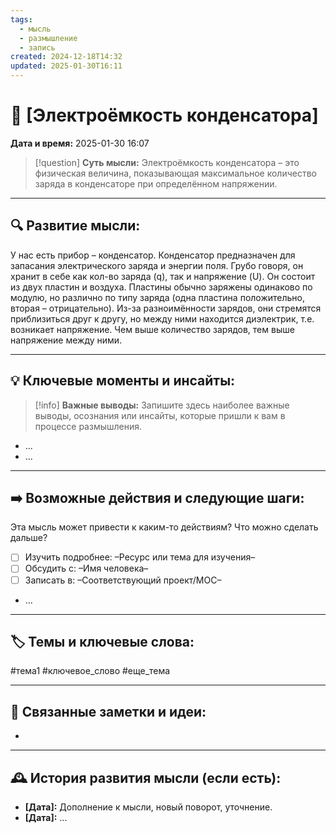 ```yaml
---
tags:
  - мысль
  - размышление
  - запись
created: 2024-12-18T14:32
updated: 2025-01-30T16:11
---
```


# 💭  [Электроёмкость конденсатора]

**Дата и время:** 2025-01-30 16:07

> [!question] **Суть мысли:**
> Электроёмкость конденсатора – это физическая величина, показывающая максимальное количество заряда в конденсаторе при определённом напряжении.

---

## 🔍 Развитие мысли:

У нас есть прибор – конденсатор. Конденсатор предназначен для запасания электрического заряда и энергии поля. Грубо говоря, он хранит в себе как кол-во заряда (q), так и напряжение (U). Он состоит из двух пластин и воздуха. Пластины обычно заряжены одинаково по модулю, но различно по типу заряда (одна пластина положительно, вторая – отрицательно). Из-за разноимённости зарядов, они стремятся приблизиться друг к другу, но между ними находится диэлектрик, т.е. возникает напряжение. Чем выше количество зарядов, тем выше напряжение между ними. 

---

## 💡 Ключевые моменты и инсайты:

> [!info] **Важные выводы:**
> Запишите здесь наиболее важные выводы, осознания или инсайты, которые пришли к вам в процессе размышления.

- ...
- ...

---

## ➡️ Возможные действия и следующие шаги:

Эта мысль может привести к каким-то действиям? Что можно сделать дальше?

- [ ] Изучить подробнее: –Ресурс или тема для изучения–
- [ ] Обсудить с: –Имя человека–
- [ ] Записать в: –Соответствующий проект/MOC–
- ...

---

## 🏷️ Темы и ключевые слова:

#тема1 #ключевое_слово #еще_тема

---

## 🔄 Связанные заметки и идеи:

- 

---

## 🕰️ История развития мысли (если есть):

* **[Дата]:**  Дополнение к мысли, новый поворот, уточнение.
* **[Дата]:**  ...